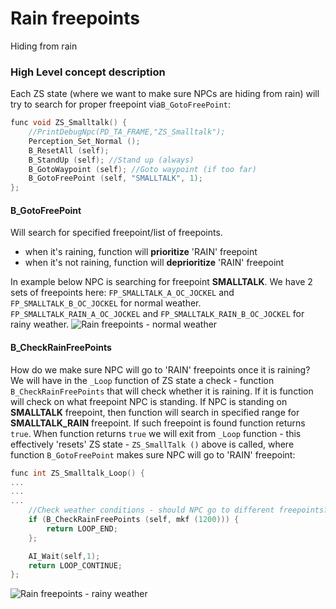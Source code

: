 
# Rain freepoints
Hiding from rain

### High Level concept description
Each ZS state (where we want to make sure NPCs are hiding from rain) will try to search for proper freepoint via`B_GotoFreePoint`:
```c++
func void ZS_Smalltalk() {
	//PrintDebugNpc(PD_TA_FRAME,"ZS_Smalltalk");
	Perception_Set_Normal ();
	B_ResetAll (self);
	B_StandUp (self); //Stand up (always)
	B_GotoWaypoint (self); //Goto waypoint (if too far)
	B_GotoFreePoint (self, "SMALLTALK", 1);
};
```
#### B_GotoFreePoint
Will search for specified freepoint/list of freepoints.
 - when it's raining, function will **prioritize** 'RAIN' freepoint
 - when it's not raining, function will **deprioritize** 'RAIN' freepoint

In example below NPC is searching for freepoint **SMALLTALK**.
We have 2 sets of freepoints here:
`FP_SMALLTALK_A_OC_JOCKEL` and `FP_SMALLTALK_B_OC_JOCKEL` for normal weather.
`FP_SMALLTALK_RAIN_A_OC_JOCKEL` and `FP_SMALLTALK_RAIN_B_OC_JOCKEL` for rainy weather.
![Rain freepoints - normal weather](https://i.ibb.co/CtbT65j/Rain-freepoints.png)

#### B_CheckRainFreePoints
How do we make sure NPC will go to 'RAIN' freepoints once it is raining?
We will have in the `_Loop` function of ZS state a check - function `B_CheckRainFreePoints` that will check whether it is raining. If it is function will check on what freepoint NPC is standing. If NPC is standing on **SMALLTALK** freepoint, then function will search in specified range for **SMALLTALK_RAIN** freepoint. If such freepoint is found function returns `true`.
When function returns `true` we will exit from `_Loop` function - this effectively 'resets' ZS state - `ZS_SmallTalk ()` above is called, where function `B_GotoFreePoint` makes sure NPC will go to 'RAIN' freepoint:
```c++
func int ZS_Smalltalk_Loop() {
...
...
...
	//Check weather conditions - should NPC go to different freepoints?
	if (B_CheckRainFreePoints (self, mkf (1200))) {
		return LOOP_END;
	};

	AI_Wait(self,1);
	return LOOP_CONTINUE;
};
```
![Rain freepoints - rainy weather](https://i.ibb.co/G7PmvRT/Rain-freepoints-raining.png)